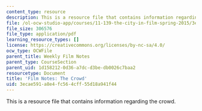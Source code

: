```yaml
---
content_type: resource
description: This is a resource file that contains information regarding the crowd.
file: /ol-ocw-studio-app/courses/11-139-the-city-in-film-spring-2015/3ecae591a8e4fc564cff55d18a941f44_MIT11_139S15_TheCrowd2.pdf
file_size: 306576
file_type: application/pdf
learning_resource_types: []
license: https://creativecommons.org/licenses/by-nc-sa/4.0/
ocw_type: OCWFile
parent_title: Weekly Film Notes
parent_type: CourseSection
parent_uid: 1d158212-0d36-a7dc-d3be-db0026c7baa2
resourcetype: Document
title: 'Film Notes: The Crowd'
uid: 3ecae591-a8e4-fc56-4cff-55d18a941f44
---
```

This is a resource file that contains information regarding the crowd.